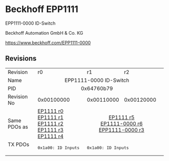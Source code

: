 # Beckhoff EPP1111

EPP1111-0000 ID-Switch

Beckhoff Automation GmbH & Co. KG

https://www.beckhoff.com/EPP1111-0000

## Revisions
<table>
<tr >
<td>Revision</td>
<td>r0</td>
<td>r1</td>
<td>r2</td>
</tr>
<tr >
<td>Name</td>
<td colspan=3 align="center">EPP1111-0000 ID-Switch</td>
</tr>
<tr >
<td>PID</td>
<td colspan=3 align="center">0x64760b79</td>
</tr>
<tr >
<td>Revision No</td>
<td>0x00100000</td>
<td>0x00110000</td>
<td>0x00120000</td>
</tr>
<tr >
<td>Same PDOs as</td>
<td><a href="EP1111">EP1111 r0</a><br/><a href="EP1111">EP1111 r1</a><br/><a href="EP1111">EP1111 r2</a><br/><a href="EP1111">EP1111 r3</a><br/><a href="EP1111">EP1111 r4</a></td>
<td colspan=2 align="center"><a href="EP1111">EP1111 r5</a><br/><a href="EP1111-0000">EP1111-0000 r6</a><br/><a href="EPP1111-0000">EPP1111-0000 r3</a></td>
</tr>
<tr class="txpdo pdosection">
<td rowspan=1 valign=top>TX PDOs</td>
<td><pre>0x1a00: ID Inputs </pre></td>
<td colspan=2 align="left"><pre>0x1a00: ID Inputs</pre></td>
<td></td>
</tr>
</table>
